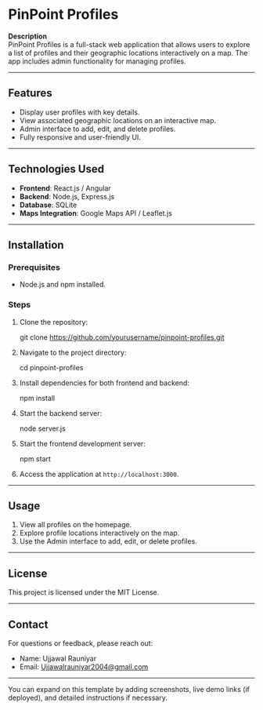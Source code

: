 

# PinPoint Profiles  

**Description**  
PinPoint Profiles is a full-stack web application that allows users to explore a list of profiles and their geographic locations interactively on a map. The app includes admin functionality for managing profiles.  

---

## Features  
- Display user profiles with key details.  
- View associated geographic locations on an interactive map.  
- Admin interface to add, edit, and delete profiles.  
- Fully responsive and user-friendly UI.  

---

## Technologies Used  
- **Frontend**: React.js / Angular  
- **Backend**: Node.js, Express.js  
- **Database**: SQLite  
- **Maps Integration**: Google Maps API / Leaflet.js  

---

## Installation  

### Prerequisites  
- Node.js and npm installed.  

### Steps  
1. Clone the repository:  
   
   git clone https://github.com/yourusername/pinpoint-profiles.git  
  

2. Navigate to the project directory:  
  
   cd pinpoint-profiles  
     

3. Install dependencies for both frontend and backend:  
  
   npm install  
   

4. Start the backend server:  
   
   node server.js  
   

5. Start the frontend development server:  
   
   npm start  


6. Access the application at `http://localhost:3000`.  

---

## Usage  
1. View all profiles on the homepage.  
2. Explore profile locations interactively on the map.  
3. Use the Admin interface to add, edit, or delete profiles.  

---

## License  
This project is licensed under the MIT License.  

---

## Contact  
For questions or feedback, please reach out:  
- Name: Ujjawal Rauniyar 
- Email: Ujjawalrauniyar2004@gmail.com 

--- 

You can expand on this template by adding screenshots, live demo links (if deployed), and detailed instructions if necessary.